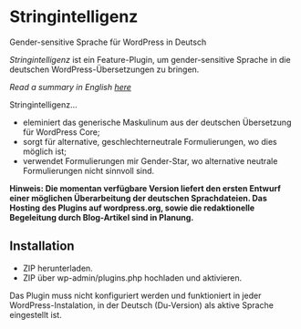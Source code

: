 # Stringintelligenz
Gender-sensitive Sprache für WordPress in Deutsch

_Stringintelligenz_ ist ein Feature-Plugin, um gender-sensitive Sprache in die deutschen WordPress-Übersetzungen zu bringen.

_Read a summary in English [here](/README-en.md)_

Stringintelligenz…

- eleminiert das generische Maskulinum aus der deutschen Übersetzung für WordPress Core;
- sorgt für alternative, geschlechterneutrale Formulierungen, wo dies möglich ist;
- verwendet Formulierungen mir Gender-Star, wo alternative neutrale Formulierungen nicht sinnvoll sind.

**Hinweis: Die momentan verfügbare Version liefert den ersten Entwurf einer möglichen Überarbeitung der deutschen Sprachdateien. Das Hosting des Plugins auf wordpress.org, sowie die redaktionelle Begeleitung durch Blog-Artikel sind in Planung.**

## Installation
* ZIP herunterladen.
* ZIP über wp-admin/plugins.php hochladen und aktivieren.

Das Plugin muss nicht konfiguriert werden und funktioniert in jeder WordPress-Instalation, in der Deutsch (Du-Version) als aktive Sprache eingestellt ist.
